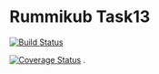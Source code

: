 # Rummikub Task13
[![Build Status](https://travis-ci.org/andreas-loeffler/Rummikub.svg?branch=SE-Task13)](https://travis-ci.org/andreas-loeffler/Rummikub)

[![Coverage Status](https://coveralls.io/repos/github/andreas-loeffler/Rummikub/badge.svg?branch=SE-Task13)](https://coveralls.io/github/andreas-loeffler/Rummikub?branch=SE-Task13)
.
